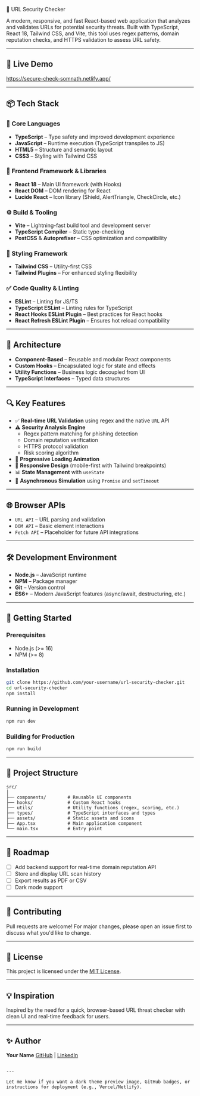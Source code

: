  🔐 URL Security Checker

A modern, responsive, and fast React-based web application that analyzes and validates URLs for potential security threats. Built with TypeScript, React 18, Tailwind CSS, and Vite, this tool uses regex patterns, domain reputation checks, and HTTPS validation to assess URL safety.

---

## 🚀 Live Demo

https://secure-check-somnath.netlify.app/

---

## 📦 Tech Stack

### 🧠 Core Languages
- **TypeScript** – Type safety and improved development experience
- **JavaScript** – Runtime execution (TypeScript transpiles to JS)
- **HTML5** – Structure and semantic layout
- **CSS3** – Styling with Tailwind CSS

### 🎨 Frontend Framework & Libraries
- **React 18** – Main UI framework (with Hooks)
- **React DOM** – DOM rendering for React
- **Lucide React** – Icon library (Shield, AlertTriangle, CheckCircle, etc.)

### ⚙️ Build & Tooling
- **Vite** – Lightning-fast build tool and development server
- **TypeScript Compiler** – Static type-checking
- **PostCSS** & **Autoprefixer** – CSS optimization and compatibility

### 💅 Styling Framework
- **Tailwind CSS** – Utility-first CSS
- **Tailwind Plugins** – For enhanced styling flexibility

### ✅ Code Quality & Linting
- **ESLint** – Linting for JS/TS
- **TypeScript ESLint** – Linting rules for TypeScript
- **React Hooks ESLint Plugin** – Best practices for React hooks
- **React Refresh ESLint Plugin** – Ensures hot reload compatibility

---

## 🧱 Architecture

- **Component-Based** – Reusable and modular React components
- **Custom Hooks** – Encapsulated logic for state and effects
- **Utility Functions** – Business logic decoupled from UI
- **TypeScript Interfaces** – Typed data structures

---

## 🔍 Key Features

- ✅ **Real-time URL Validation** using regex and the native `URL` API  
- ⚠️ **Security Analysis Engine**  
  - Regex pattern matching for phishing detection  
  - Domain reputation verification  
  - HTTPS protocol validation  
  - Risk scoring algorithm  
- 🔁 **Progressive Loading Animation**  
- 📱 **Responsive Design** (mobile-first with Tailwind breakpoints)  
- 📊 **State Management** with `useState`  
- 🔄 **Asynchronous Simulation** using `Promise` and `setTimeout`

---

## 🌐 Browser APIs

- `URL API` – URL parsing and validation
- `DOM API` – Basic element interactions
- `Fetch API` – Placeholder for future API integrations

---

## 🛠 Development Environment

- **Node.js** – JavaScript runtime
- **NPM** – Package manager
- **Git** – Version control
- **ES6+** – Modern JavaScript features (async/await, destructuring, etc.)

---

## 🧪 Getting Started

### Prerequisites

- Node.js (>= 16)
- NPM (>= 8)

### Installation

```bash
git clone https://github.com/your-username/url-security-checker.git
cd url-security-checker
npm install
````

### Running in Development

```bash
npm run dev
```

### Building for Production

```bash
npm run build
```

---

## 📁 Project Structure

```
src/
│
├── components/        # Reusable UI components
├── hooks/             # Custom React hooks
├── utils/             # Utility functions (regex, scoring, etc.)
├── types/             # TypeScript interfaces and types
├── assets/            # Static assets and icons
├── App.tsx            # Main application component
└── main.tsx           # Entry point
```

---

## 📌 Roadmap

* [ ] Add backend support for real-time domain reputation API
* [ ] Store and display URL scan history
* [ ] Export results as PDF or CSV
* [ ] Dark mode support

---

## 🤝 Contributing

Pull requests are welcome! For major changes, please open an issue first to discuss what you'd like to change.

---

## 📄 License

This project is licensed under the [MIT License](LICENSE).

---

## 💡 Inspiration

Inspired by the need for a quick, browser-based URL threat checker with clean UI and real-time feedback for users.

---

## ✨ Author

**Your Name**
[GitHub](https://github.com/your-username) | [LinkedIn](https://linkedin.com/in/your-link)

```

---

Let me know if you want a dark theme preview image, GitHub badges, or instructions for deployment (e.g., Vercel/Netlify).
```
